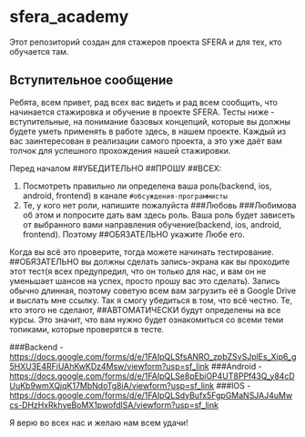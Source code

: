 # sfera_academy
Этот репозиторий создан для стажеров проекта SFERA и для тех, кто обучается там.

## Вступительное сообщение
Ребята, всем привет, рад всех вас видеть и рад всем сообщить, что начинается стажировка и обучение в проекте SFERA. 
Тесты ниже - вступительные, на понимание базовых концепций, которые вы должны будете уметь применять в работе здесь, в нашем проекте. 
Каждый из вас заинтересован в реализации самого проекта, а это уже даёт вам толчок для успешного прохождения нашей стажировки.

Перед началом ##УБЕДИТЕЛЬНО ##ПРОШУ ##ВСЕХ:
1. Посмотреть правильно ли определена ваша роль(backend, ios, android, frontend) в канале `#обсуждения-программисты`
2. Те, у кого нет роли, напишите пожалуйста ###Любовь ###Любимова об этом и попросите дать вам здесь роль. 
Ваша роль будет зависеть от выбранного вами направления обучение(backend, ios, android, frontend). 
Поэтому ##ОБЯЗАТЕЛЬНО укажите Любе его.

Когда вы всё это проверите, тогда можете начинать тестирование.
##ОБЯЗАТЕЛЬНО вы должны сделать запись-экрана как вы проходите этот тест(я всех предупредил, что он только для нас, и вам он не уменьшает шансов на успех, просто прошу вас это сделать).
Запись обычно длинная, поэтому советую всем вам загрузить её в Google Drive и выслать мне ссылку. 
Так я смогу убедиться в том, что всё честно.
Те, кто этого не сделают, ##АВТОМАТИЧЕСКИ будут определены на все курсы. 
Это значит, что вам нужно будет ознакомиться со всеми теми топиками, которые проверятся в тесте.

###Backend - https://docs.google.com/forms/d/e/1FAIpQLSfsANRO_zpbZSvSJplEs_Xip6_g5HXU3E4RFiUAhKwKDz4Msw/viewform?usp=sf_link
###Android - https://docs.google.com/forms/d/e/1FAIpQLSe8pEbiOP4UT8PPf43Q_y84cDUuKb9wmXQjqK17MbNdoTg8iA/viewform?usp=sf_link
###IOS - https://docs.google.com/forms/d/e/1FAIpQLSdyBufx5FgpGMaNSJAJ4uMwcs-DHzHxRkhyeBoMX1pwofdlSA/viewform?usp=sf_link

Я верю во всех нас и желаю нам всем удачи!
